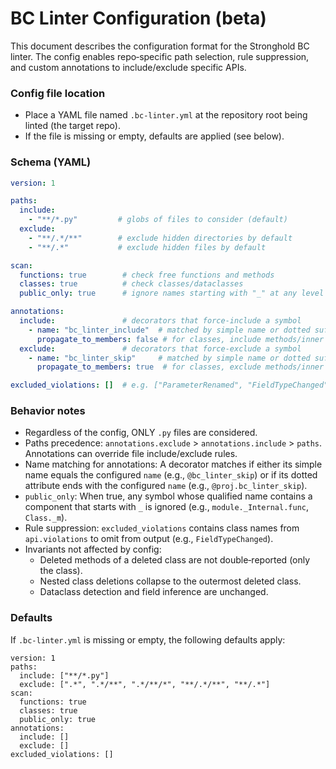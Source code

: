 # BC Linter Configuration (beta)

This document describes the configuration format for the Stronghold BC linter.
The config enables repo‑specific path selection, rule suppression, and custom
annotations to include/exclude specific APIs.

### Config file location
- Place a YAML file named `.bc-linter.yml` at the repository root being linted
  (the target repo).
- If the file is missing or empty, defaults are applied (see below).

### Schema (YAML)
```yml
version: 1

paths:
  include:
    - "**/*.py"         # globs of files to consider (default)
  exclude:
    - "**/.*/**"        # exclude hidden directories by default
    - "**/.*"           # exclude hidden files by default

scan:
  functions: true        # check free functions and methods
  classes: true          # check classes/dataclasses
  public_only: true      # ignore names starting with "_" at any level

annotations:
  include:               # decorators that force‑include a symbol
    - name: "bc_linter_include"  # matched by simple name or dotted suffix
      propagate_to_members: false # for classes, include methods/inner classes
  exclude:               # decorators that force‑exclude a symbol
    - name: "bc_linter_skip"     # matched by simple name or dotted suffix
      propagate_to_members: true  # for classes, exclude methods/inner classes

excluded_violations: []  # e.g. ["ParameterRenamed", "FieldTypeChanged"]
```

### Behavior notes
- Regardless of the config, ONLY `.py` files are considered.
- Paths precedence: `annotations.exclude` > `annotations.include` > `paths`.
  Annotations can override file include/exclude rules.
- Name matching for annotations: A decorator matches if either its simple name
  equals the configured `name` (e.g., `@bc_linter_skip`) or if its dotted
  attribute ends with the configured `name` (e.g., `@proj.bc_linter_skip`).
- `public_only`: When true, any symbol whose qualified name contains a component
  that starts with `_` is ignored (e.g., `module._Internal.func`, `Class._m`).
- Rule suppression: `excluded_violations` contains class names from
  `api.violations` to omit from output (e.g., `FieldTypeChanged`).
- Invariants not affected by config:
  - Deleted methods of a deleted class are not double‑reported (only the class).
  - Nested class deletions collapse to the outermost deleted class.
  - Dataclass detection and field inference are unchanged.

### Defaults
If `.bc-linter.yml` is missing or empty, the following defaults apply:

```
version: 1
paths:
  include: ["**/*.py"]
  exclude: [".*", ".*/**", ".*/**/*", "**/.*/**", "**/.*"]
scan:
  functions: true
  classes: true
  public_only: true
annotations:
  include: []
  exclude: []
excluded_violations: []
```
